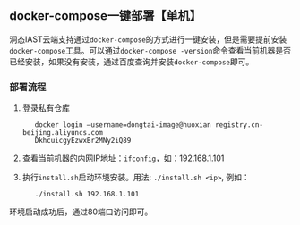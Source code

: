## docker-compose一键部署【单机】
洞态IAST云端支持通过`docker-compose`的方式进行一键安装，但是需要提前安装`docker-compose`工具。可以通过`docker-compose -version`命令查看当前机器是否已经安装，如果没有安装，通过百度查询并安装`docker-compose`即可。


### 部署流程
1. 登录私有仓库
    ```shell script
       docker login —username=dongtai-image@huoxian registry.cn-beijing.aliyuncs.com
       DkhcuicgyEzwxBr2MNy2iQ89
    ```

2. 查看当前机器的内网IP地址：`ifconfig`，如：192.168.1.101

3. 执行`install.sh`启动环境安装。用法: `./install.sh <ip>`, 例如：

    ```shell script
       ./install.sh 192.168.1.101
    ```

环境启动成功后，通过80端口访问即可。

